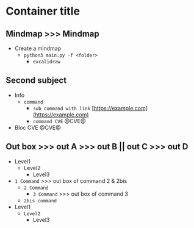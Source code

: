 # Container title

## Mindmap >>> Mindmap
- Create a mindmap
  - `python3 main.py -f <folder>`
    - `excalidraw`

## Second subject
- Info
  - `command`
    - `sub command with link`
[https://example.com](https://example.com)
    - `command CVE` @CVE@
- Bloc CVE @CVE@

## Out box >>> out A >>> out B || out C >>> out D
- Level1
  - Level2
    - Level3
- `1 Command` >>> out box of command 2 & 2bis
  - `2 Command`
    - `3 Command` >>> out box of command 3
  - `2bis command`
- Level1
  - `Level2`
    - Level3